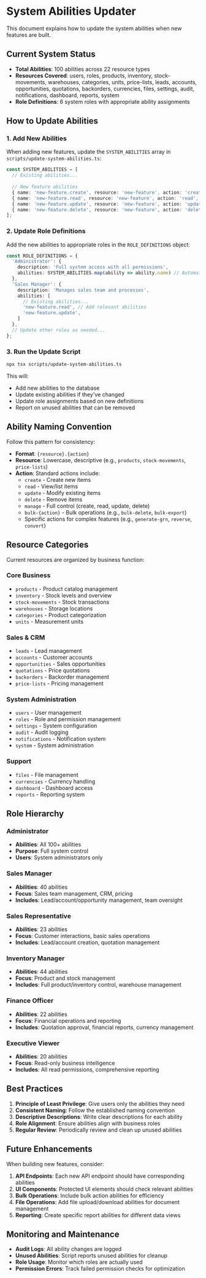 # System Abilities Updater

This document explains how to update the system abilities when new features are built.

## Current System Status

- **Total Abilities**: 100 abilities across 22 resource types
- **Resources Covered**: users, roles, products, inventory, stock-movements, warehouses, categories, units, price-lists, leads, accounts, opportunities, quotations, backorders, currencies, files, settings, audit, notifications, dashboard, reports, system
- **Role Definitions**: 6 system roles with appropriate ability assignments

## How to Update Abilities

### 1. Add New Abilities

When adding new features, update the `SYSTEM_ABILITIES` array in `scripts/update-system-abilities.ts`:

```typescript
const SYSTEM_ABILITIES = [
  // Existing abilities...
  
  // New feature abilities
  { name: 'new-feature.create', resource: 'new-feature', action: 'create', description: 'Create new feature items' },
  { name: 'new-feature.read', resource: 'new-feature', action: 'read', description: 'View new feature information' },
  { name: 'new-feature.update', resource: 'new-feature', action: 'update', description: 'Update new feature details' },
  { name: 'new-feature.delete', resource: 'new-feature', action: 'delete', description: 'Delete new feature items' },
];
```

### 2. Update Role Definitions

Add the new abilities to appropriate roles in the `ROLE_DEFINITIONS` object:

```typescript
const ROLE_DEFINITIONS = {
  'Administrator': {
    description: 'Full system access with all permissions',
    abilities: SYSTEM_ABILITIES.map(ability => ability.name) // Automatically includes new abilities
  },
  'Sales Manager': {
    description: 'Manages sales team and processes',
    abilities: [
      // Existing abilities...
      'new-feature.read', // Add relevant abilities
      'new-feature.update',
    ]
  },
  // Update other roles as needed...
};
```

### 3. Run the Update Script

```bash
npx tsx scripts/update-system-abilities.ts
```

This will:
- Add new abilities to the database
- Update existing abilities if they've changed
- Update role assignments based on new definitions
- Report on unused abilities that can be removed

## Ability Naming Convention

Follow this pattern for consistency:
- **Format**: `{resource}.{action}`
- **Resource**: Lowercase, descriptive (e.g., `products`, `stock-movements`, `price-lists`)
- **Action**: Standard actions include:
  - `create` - Create new items
  - `read` - View/list items
  - `update` - Modify existing items
  - `delete` - Remove items
  - `manage` - Full control (create, read, update, delete)
  - `bulk-{action}` - Bulk operations (e.g., `bulk-delete`, `bulk-export`)
  - Specific actions for complex features (e.g., `generate-grn`, `reverse`, `convert`)

## Resource Categories

Current resources are organized by business function:

### Core Business
- `products` - Product catalog management
- `inventory` - Stock levels and overview
- `stock-movements` - Stock transactions
- `warehouses` - Storage locations
- `categories` - Product categorization
- `units` - Measurement units

### Sales & CRM
- `leads` - Lead management
- `accounts` - Customer accounts
- `opportunities` - Sales opportunities
- `quotations` - Price quotations
- `backorders` - Backorder management
- `price-lists` - Pricing management

### System Administration
- `users` - User management
- `roles` - Role and permission management
- `settings` - System configuration
- `audit` - Audit logging
- `notifications` - Notification system
- `system` - System administration

### Support
- `files` - File management
- `currencies` - Currency handling
- `dashboard` - Dashboard access
- `reports` - Reporting system

## Role Hierarchy

### Administrator
- **Abilities**: All 100+ abilities
- **Purpose**: Full system control
- **Users**: System administrators only

### Sales Manager
- **Abilities**: 40 abilities
- **Focus**: Sales team management, CRM, pricing
- **Includes**: Lead/account/opportunity management, team oversight

### Sales Representative
- **Abilities**: 23 abilities
- **Focus**: Customer interactions, basic sales operations
- **Includes**: Lead/account creation, quotation management

### Inventory Manager
- **Abilities**: 44 abilities
- **Focus**: Product and stock management
- **Includes**: Full product/inventory control, warehouse management

### Finance Officer
- **Abilities**: 22 abilities
- **Focus**: Financial operations and reporting
- **Includes**: Quotation approval, financial reports, currency management

### Executive Viewer
- **Abilities**: 20 abilities
- **Focus**: Read-only business intelligence
- **Includes**: All read permissions, comprehensive reporting

## Best Practices

1. **Principle of Least Privilege**: Give users only the abilities they need
2. **Consistent Naming**: Follow the established naming convention
3. **Descriptive Descriptions**: Write clear descriptions for each ability
4. **Role Alignment**: Ensure abilities align with business roles
5. **Regular Review**: Periodically review and clean up unused abilities

## Future Enhancements

When building new features, consider:

1. **API Endpoints**: Each new API endpoint should have corresponding abilities
2. **UI Components**: Protected UI elements should check relevant abilities
3. **Bulk Operations**: Include bulk action abilities for efficiency
4. **File Operations**: Add file upload/download abilities for document management
5. **Reporting**: Create specific report abilities for different data views

## Monitoring and Maintenance

- **Audit Logs**: All ability changes are logged
- **Unused Abilities**: Script reports unused abilities for cleanup
- **Role Usage**: Monitor which roles are actually used
- **Permission Errors**: Track failed permission checks for optimization
